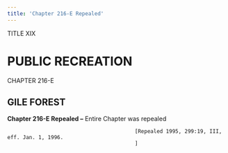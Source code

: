 ```yaml
---
title: 'Chapter 216-E Repealed'
---
```


TITLE XIX
                                             
PUBLIC RECREATION
=================

CHAPTER 216-E
                                             
GILE FOREST
--------------

**Chapter 216-E Repealed –** Entire Chapter was repealed


                                             [Repealed 1995, 299:19, III, eff. Jan. 1, 1996.
                                             ]
